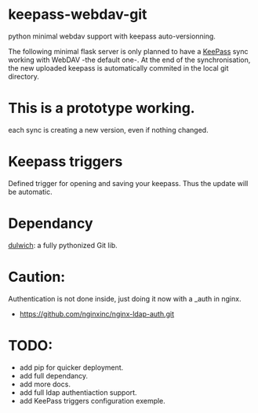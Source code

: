 # keepass-webdav-git
python minimal webdav support with keepass auto-versionning.

The following minimal flask server is only planned to have a [KeePass](http://keepass.info/) sync working with WebDAV -the default one-. At the end of the synchronisation, the new uploaded keepass is automatically commited in the local git directory.

# This is a prototype working.
each sync is creating a new version, even if nothing changed.

# Keepass triggers
Defined  trigger for opening and saving your keepass. Thus the update will be automatic.

# Dependancy

[dulwich](https://github.com/eberle1080/dulwich-py3k.git): a fully pythonized Git lib. 

# Caution:
Authentication is not done inside, just doing it now with a _auth in nginx.
* https://github.com/nginxinc/nginx-ldap-auth.git

# TODO:

* add pip for quicker deployment.
* add full dependancy.
* add more docs.
* add full ldap authentiaction support.
* add KeePass triggers configuration exemple.
